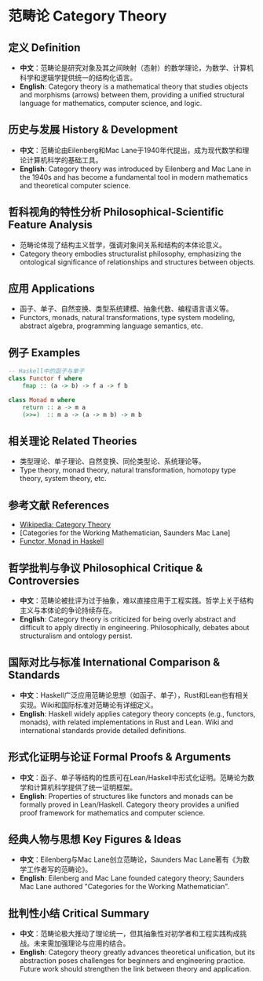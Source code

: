 # 范畴论 Category Theory

## 定义 Definition

- **中文**：范畴论是研究对象及其之间映射（态射）的数学理论，为数学、计算机科学和逻辑学提供统一的结构化语言。
- **English**: Category theory is a mathematical theory that studies objects and morphisms (arrows) between them, providing a unified structural language for mathematics, computer science, and logic.

## 历史与发展 History & Development

- **中文**：范畴论由Eilenberg和Mac Lane于1940年代提出，成为现代数学和理论计算机科学的基础工具。
- **English**: Category theory was introduced by Eilenberg and Mac Lane in the 1940s and has become a fundamental tool in modern mathematics and theoretical computer science.

## 哲科视角的特性分析 Philosophical-Scientific Feature Analysis

- 范畴论体现了结构主义哲学，强调对象间关系和结构的本体论意义。
- Category theory embodies structuralist philosophy, emphasizing the ontological significance of relationships and structures between objects.

## 应用 Applications

- 函子、单子、自然变换、类型系统建模、抽象代数、编程语言语义等。
- Functors, monads, natural transformations, type system modeling, abstract algebra, programming language semantics, etc.

## 例子 Examples

```haskell
-- Haskell中的函子与单子
class Functor f where
    fmap :: (a -> b) -> f a -> f b

class Monad m where
    return :: a -> m a
    (>>=)  :: m a -> (a -> m b) -> m b
```

## 相关理论 Related Theories

- 类型理论、单子理论、自然变换、同伦类型论、系统理论等。
- Type theory, monad theory, natural transformation, homotopy type theory, system theory, etc.

## 参考文献 References

- [Wikipedia: Category Theory](https://en.wikipedia.org/wiki/Category_theory)
- [Categories for the Working Mathematician, Saunders Mac Lane]
- [Functor, Monad in Haskell](https://wiki.haskell.org/Typeclassopedia)

## 哲学批判与争议 Philosophical Critique & Controversies

- **中文**：范畴论被批评为过于抽象，难以直接应用于工程实践。哲学上关于结构主义与本体论的争论持续存在。
- **English**: Category theory is criticized for being overly abstract and difficult to apply directly in engineering. Philosophically, debates about structuralism and ontology persist.

## 国际对比与标准 International Comparison & Standards

- **中文**：Haskell广泛应用范畴论思想（如函子、单子），Rust和Lean也有相关实现。Wiki和国际标准对范畴论有详细定义。
- **English**: Haskell widely applies category theory concepts (e.g., functors, monads), with related implementations in Rust and Lean. Wiki and international standards provide detailed definitions.

## 形式化证明与论证 Formal Proofs & Arguments

- **中文**：函子、单子等结构的性质可在Lean/Haskell中形式化证明。范畴论为数学和计算机科学提供了统一证明框架。
- **English**: Properties of structures like functors and monads can be formally proved in Lean/Haskell. Category theory provides a unified proof framework for mathematics and computer science.

## 经典人物与思想 Key Figures & Ideas

- **中文**：Eilenberg与Mac Lane创立范畴论，Saunders Mac Lane著有《为数学工作者写的范畴论》。
- **English**: Eilenberg and Mac Lane founded category theory; Saunders Mac Lane authored "Categories for the Working Mathematician".

## 批判性小结 Critical Summary

- **中文**：范畴论极大推动了理论统一，但其抽象性对初学者和工程实践构成挑战。未来需加强理论与应用的结合。
- **English**: Category theory greatly advances theoretical unification, but its abstraction poses challenges for beginners and engineering practice. Future work should strengthen the link between theory and application.
